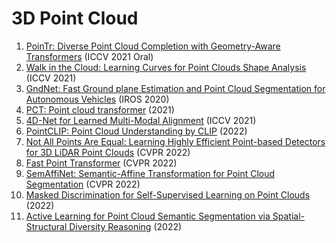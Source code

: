 # 3D Point Cloud
1. [PoinTr: Diverse Point Cloud Completion with Geometry-Aware Transformers](https://arxiv.org/abs/2108.08839) (ICCV 2021 Oral)
2. [Walk in the Cloud: Learning Curves for Point Clouds Shape Analysis](https://arxiv.org/abs/2105.01288) (ICCV 2021)
3. [GndNet: Fast Ground plane Estimation and Point Cloud Segmentation for Autonomous Vehicles](https://hal.inria.fr/hal-02927350/document) (IROS 2020)
4. [PCT: Point cloud transformer](https://arxiv.org/abs/2012.09688) (2021)
5. [4D-Net for Learned Multi-Modal Alignment](https://arxiv.org/abs/2109.01066) (ICCV 2021)
6. [PointCLIP: Point Cloud Understanding by CLIP](https://arxiv.org/abs/2112.02413) (2022)
7. [Not All Points Are Equal: Learning Highly Efficient Point-based Detectors for 3D LiDAR Point Clouds](https://arxiv.org/abs/2203.11139) (CVPR 2022)
8. [Fast Point Transformer](https://arxiv.org/abs/2112.04702) (CVPR 2022)
9. [SemAffiNet: Semantic-Affine Transformation for Point Cloud Segmentation](https://arxiv.org/abs/2205.13490) (CVPR 2022)
10. [Masked Discrimination for Self-Supervised Learning on Point Clouds](https://arxiv.org/abs/2203.11183) (2022)
11. [Active Learning for Point Cloud Semantic Segmentation via Spatial-Structural Diversity Reasoning](https://arxiv.org/abs/2202.12588) (2022)

